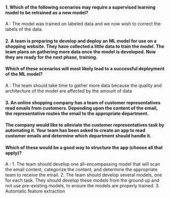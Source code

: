 #### 1. Which of the following scenarios may require a supervised learning model to be retrained as a new model?

A : The model was trained on labeled data and we now wish to correct the labels of the data.

#### 2. A team is preparing to develop and deploy an ML model for use on a shopping website. They have collected a little data to train the model. The team plans on gathering more data once the model is developed. Now they are ready for the next phase, training.

#### Which of these scenarios will most likely lead to a successful deployment of the ML model?

A : The team should take time to gather more data because the quality and architecture of the model are affected by the amount of data

#### 3. An online shopping company has a team of customer representatives read emails from customers. Depending upon the content of the email, the representative routes the email to the appropriate department.

#### The company would like to alleviate the customer representatives task by automating it. Your team has been asked to create an app to read customer emails and determine which department should handle it.

#### Which of these would be a good way to structure the app (choose all that apply)?

A : 
    1. The team should develop one all-encompassing model that will scan the email content, categorize the content, and determine the appropriate team to receive the email.
    2. The team should develop several models, one for each task. They should develop these models from the ground up and not use pre-existing models, to ensure the models are properly trained.
    3. Automatic feature extraction